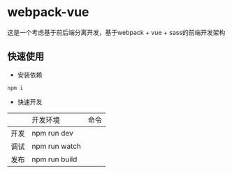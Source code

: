 # webpack-vue
这是一个考虑基于前后端分离开发，基于webpack + vue + sass的前端开发架构

## 快速使用

- 安装依赖
```test
npm i
```
- 快速开发
<table>
  <th>
    <td>开发环境</td>
    <td>命令</td>
  </th>
  <tbody>
    <tr>
      <td>开发</td>
      <td>npm run dev</td>
    </tr>
    <tr>
      <td>调试</td>
      <td>npm run watch</td>
    </tr>
    <tr>
      <td>发布</td>
      <td>npm run build</td>
    </tr>
  </tbody>
</table>